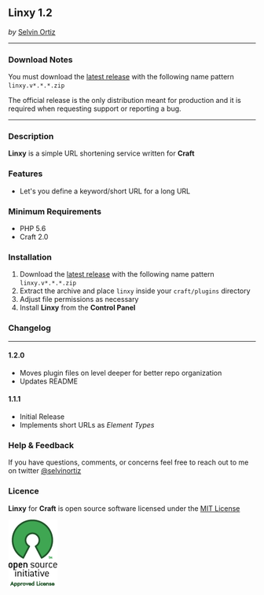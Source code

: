 ## Linxy 1.2
*by* [Selvin Ortiz](http://twitter.com/selvinortiz)

----
### Download Notes
You must download the [latest release](https://github.com/selvinortiz/craft.linxy/releases) with the following name pattern `linxy.v*.*.*.zip`

The official release is the only distribution meant for production and it is required when requesting support or reporting a bug.

----
### Description
**Linxy** is a simple URL shortening service written for **Craft**

### Features
- Let's you define a keyword/short URL for a long URL

### Minimum Requirements
- PHP 5.6
- Craft 2.0

### Installation
1. Download the [latest release](https://github.com/selvinortiz/craft.linxy/releases) with the following name pattern `linxy.v*.*.*.zip`
2. Extract the archive and place `linxy` inside your `craft/plugins` directory
3. Adjust file permissions as necessary
4. Install **Linxy** from the **Control Panel**

### Changelog

----
#### 1.2.0
* Moves plugin files on level deeper for better repo organization
* Updates README

#### 1.1.1
* Initial Release
* Implements short URLs as _Element Types_

### Help & Feedback
If you have questions, comments, or concerns feel free to reach out to me on twitter [@selvinortiz](http://twitter.com/selvinortiz)

### Licence
**Linxy** for **Craft** is open source software licensed under the [MIT License](http://opensource.org/licenses/MIT)

![Open Source Initiative](linxy/resources/img/osilogo.png)
